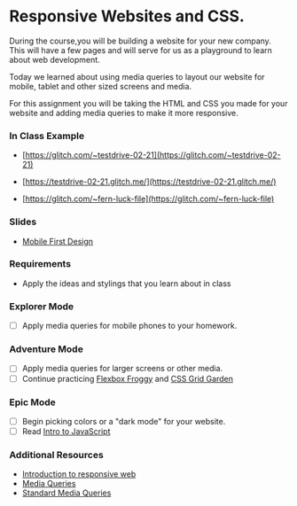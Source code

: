 # Responsive Websites and CSS.

During the course,you will be building a website for your new company. This will have a few pages and will serve for us as a playground to learn about web development.

Today we learned about using media queries to layout our website for mobile, tablet and other sized screens and media.

For this assignment you will be taking the HTML and CSS you made for your website and adding media queries to make it more responsive.

### In Class Example

- [https://glitch.com/~testdrive-02-21](https://glitch.com/~testdrive-02-21)

- [https://testdrive-02-21.glitch.me/](https://testdrive-02-21.glitch.me/)

- [https://glitch.com/~fern-luck-file](https://glitch.com/~fern-luck-file)
### Slides

- [Mobile First Design](https://slides.com/lizthrilla/test-drive-mobile-first/)

### Requirements

- Apply the ideas and stylings that you learn about in class

### Explorer Mode

- [ ] Apply media queries for mobile phones to your homework.

### Adventure Mode

- [ ] Apply media queries for larger screens or other media.
- [ ] Continue practicing [Flexbox Froggy](https://flexboxfroggy.com/) and [CSS Grid Garden](https://codepip.com/games/grid-garden/)

### Epic Mode

- [ ] Begin picking colors or a "dark mode" for your website.
- [ ] Read [Intro to JavaScript](https://handbook.suncoast.io/lessons/js-intro)

### Additional Resources

- [Introduction to responsive web](https://handbook.suncoast.io/lessons/css-responsive)
- [Media Queries](https://handbook.suncoast.io/lessons/css-responsive/media-query-details)
- [Standard Media Queries](https://css-tricks.com/snippets/css/media-queries-for-standard-devices/)